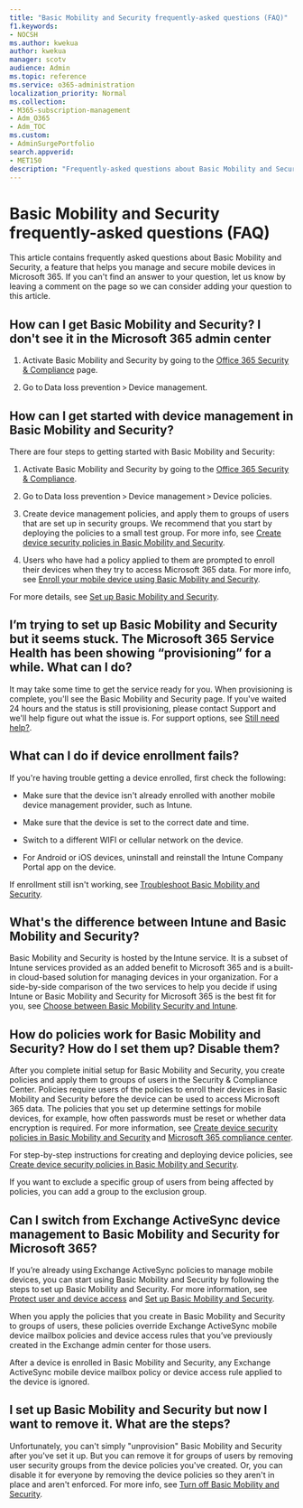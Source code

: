 ```yaml
---
title: "Basic Mobility and Security frequently-asked questions (FAQ)"
f1.keywords:
- NOCSH
ms.author: kwekua
author: kwekua
manager: scotv
audience: Admin
ms.topic: reference
ms.service: o365-administration
localization_priority: Normal
ms.collection: 
- M365-subscription-management
- Adm_O365
- Adm_TOC
ms.custom:
- AdminSurgePortfolio
search.appverid:
- MET150
description: "Frequently-asked questions about Basic Mobility and Security."
---
```


# Basic Mobility and Security frequently-asked questions (FAQ)

This article contains frequently asked questions about Basic Mobility and Security, a feature that helps you manage and secure mobile devices in Microsoft 365. If you can't find an answer to your question, let us know by leaving a comment on the page so we can consider adding your question to this article.

## How can I get Basic Mobility and Security? I don't see it in the Microsoft 365 admin center

1.  Activate Basic Mobility and Security by going to the [Office 365 Security & Compliance](https://protection.office.com/) page.

2.  Go to Data loss prevention > Device management.

## How can I get started with device management in Basic Mobility and Security?

There are four steps to getting started with Basic Mobility and Security: 

1. Activate Basic Mobility and Security by going to the [Office 365 Security & Compliance](https://protection.office.com/).

2. Go to Data loss prevention > Device management > Device policies.
    
3. Create device management policies, and apply them to groups of users that are set up in security groups. We recommend that you start by deploying the policies to a small test group. For more info, see [Create device security policies in Basic Mobility and Security](create-device-security-policies.md).      

4. Users who have had a policy applied to them are prompted to enroll their devices when they try to access Microsoft 365 data. For more info, see [Enroll your mobile device using Basic Mobility and Security](enroll-your-mobile-device.md).

For more details, see [Set up Basic Mobility and Security](set-up.md).

## I’m trying to set up Basic Mobility and Security but it seems stuck. The Microsoft 365 Service Health has been showing “provisioning” for a while. What can I do?

It may take some time to get the service ready for you. When provisioning is complete, you'll see the Basic Mobility and Security page. If you've waited 24 hours and the status is still provisioning, please contact Support and we'll help figure out what the issue is. For support options, see [Still need help?](https://support.microsoft.com/office/frequently-asked-questions-about-basic-mobility-and-security-3871f99c-c9db-4a23-86f9-902c1b02f58d#bkmk_needhelp).

## What can I do if device enrollment fails?

If you're having trouble getting a device enrolled, first check the following:

- Make sure that the device isn't already enrolled with another mobile device management provider, such as Intune.

- Make sure that the device is set to the correct date and time.

- Switch to a different WIFI or cellular network on the device.

- For Android or iOS devices, uninstall and reinstall the Intune Company Portal app on the device.
    
If enrollment still isn't working, see [Troubleshoot Basic Mobility and Security](troubleshoot.md).

## What's the difference between Intune and Basic Mobility and Security?

Basic Mobility and Security is hosted by the Intune service. It is a subset of Intune services provided as an added benefit to Microsoft 365 and is a built-in cloud-based solution for managing devices in your organization. For a side-by-side comparison of the two services to help you decide if using Intune or Basic Mobility and Security for Microsoft 365 is the best fit for you, see [Choose between Basic Mobility Security and Intune](choose-between-basic-mobility-and-security-and-intune.md).

## How do policies work for Basic Mobility and Security? How do I set them up? Disable them?

After you complete initial setup for Basic Mobility and Security, you create policies and apply them to groups of users in the Security & Compliance Center. Policies require users of the policies to enroll their devices in Basic Mobility and Security before the device can be used to access Microsoft 365 data. The policies that you set up determine settings for mobile devices, for example, how often passwords must be reset or whether data encryption is required. For more information, see [Create device security policies in Basic Mobility and Security](create-device-security-policies.md) and [Microsoft 365 compliance center](https://support.microsoft.com/office/7e696a40-b86b-4a20-afcc-559218b7b1b8).

For step-by-step instructions for creating and deploying device policies, see [Create device security policies in Basic Mobility and Security](create-device-security-policies.md).

If you want to exclude a specific group of users from being affected by policies, you can add a group to the exclusion group.

## Can I switch from Exchange ActiveSync device management to Basic Mobility and Security for Microsoft 365?

If you’re already using Exchange ActiveSync policies to manage mobile devices, you can start using Basic Mobility and Security by following the steps to set up Basic Mobility and Security. For more information, see [Protect user and device access](https://go.microsoft.com/fwlink/?LinkId=615145) and [Set up Basic Mobility and Security](set-up.md).

When you apply the policies that you create in Basic Mobility and Security to groups of users, these policies override Exchange ActiveSync mobile device mailbox policies and device access rules that you’ve previously created in the Exchange admin center for those users.

After a device is enrolled in Basic Mobility and Security, any Exchange ActiveSync mobile device mailbox policy or device access rule applied to the device is ignored.

## I  set up Basic Mobility and Security but now I want to remove it. What are the steps?

Unfortunately, you can't simply "unprovision" Basic Mobility and Security after you've set it up. But you can remove it for groups of users by removing user security groups from the device policies you've created. Or, you can disable it for everyone by removing the device policies so they aren't in place and aren't enforced. For more info, see [Turn off Basic Mobility and Security](turn-off.md).